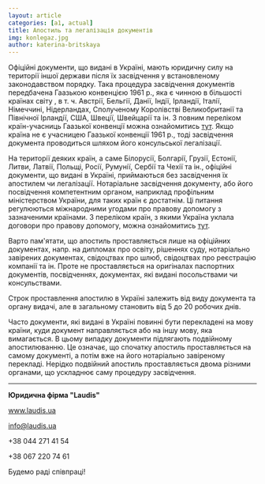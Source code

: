 ```yaml
---
layout: article
categories: [a1, actual]
title: Апостиль та легалізація документів
img: konlegaz.jpg
author: katerina-britskaya
---
```

Офіційні документи,  що видані в Україні, мають юридичну силу на території іншої держави після їх засвідчення у встановленому 
законодавством порядку. Така процедура засвідчення документів передбачена Гаазькою конвенцією 1961 р., яка є чинною в більшості 
країнах світу , в т. ч. Австрії, Бельгії, Данії, Індії, Ірландії, Італії, Німеччині, Нідерландах, Сполученому Королівстві 
Великобританії та Північної Ірландії, США, Швеції, Швейцарії та ін. З повним переліком країн-учасниць Гаазької конвенції можна 
ознайомитись [тут](http://www.hcch.net/index_en.php?act=conventions.status&cid=41 ). Якщо країна не є учасницею Гаазької 
конвенції 1961 р., тоді засвідчення документа проводиться шляхом його консульської легалізації.

На території деяких країн, а саме Білорусії, Болгарії, Грузії, Естонії, Литви, Латвії, Польщі, Росії, Румунії, Сербії та Чехії 
та ін., офіційні документи, що видані в Україні, приймаються без засвідчення їх апостилем чи легалізації. Нотаріальне 
засвідчення документу, або його посвідчення компетентним органом, наприклад профільним міністерством України, для таких країн 
є достатнім. Ці питання регулюються міжнародними угодами про правову допомогу з зазначеними країнами. З переліком країн, з 
якими Україна уклала договори про правову допомогу, можна ознайомитись [тут](http://zakon3.rada.gov.ua/laws/show/v1891323-12#n9). 

Варто пам'ятати, що апостиль проставляється лише на офіційних документах, напр. на дипломах про освіту, рішеннях суду, 
нотаріально завірених документах, свідоцтвах про шлюб, свідоцтвах про реєстрацію компанії та ін. Проте не проставляється 
на оригіналах паспортних документів, посвідченнях, документах, які видані посольствами чи консульствами.
	
Строк проставлення апостилю в Україні залежить від виду документа та органу видачі, але в загальному становить від 5 до 20 
робочих днів.
	
Часто документи, які видані в Україні повинні бути перекладені на мову країни, куди документ направляється або на іншу мову,
яка вимагається. В цьому випадку документи підлягають подвійному апостилюванню. Це означає, що спочатку апостиль 
проставляється на самому документі, а потім вже на його нотаріально завіреному перекладі. Нерідко подвійний апостиль 
проставляється двома різними органами, що ускладнює саму процедуру засвідчення.
________
**Юридична фірма "Laudis"**

www.laudis.ua

info@laudis.ua

+38 044 271 41 54

+38 067 220 74 61

Будемо раді співпраці!

